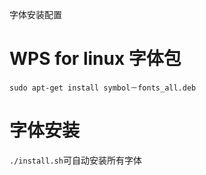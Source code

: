 字体安装配置

# WPS for linux 字体包

`sudo apt-get install symbol－fonts_all.deb`

# 字体安装

`./install.sh`可自动安装所有字体
